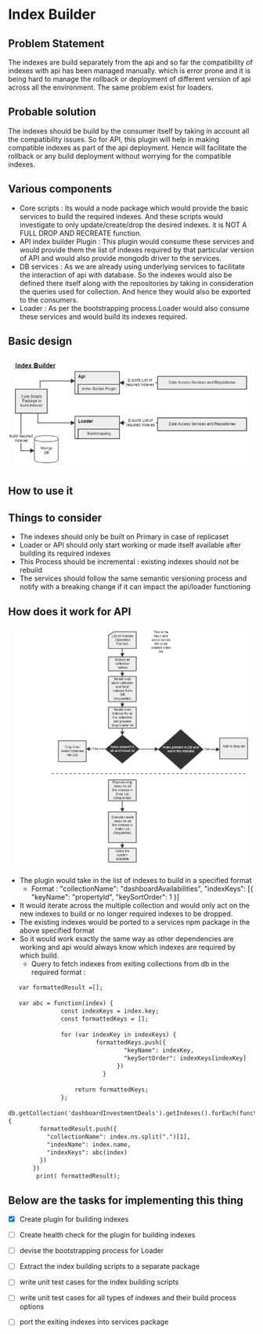 # Index Builder

## Problem Statement

   The indexes are build separately from the api and so far the compatibility of indexes with api has been managed manually.
   which is error prone and it is being hard to manage the rollback or deployment of different version of api across all the environment.
   The same problem exist for loaders.


## Probable solution

   The indexes should be build by the consumer itself by taking in account all the compatibility issues.
   So for API, this plugin will help in making compatible indexes as part of the api deployment.
   Hence will facilitate the rollback or any build deployment without worrying for the compatible indexes.

## Various components
  - Core scripts : Its would a node package which would provide the basic services to build the required indexes.
    And these scripts would investigate to only update/create/drop the desired indexes. it is NOT A FULL DROP AND RECREATE function.
  - API index builder Plugin : This plugin would consume these services and would provide them the list of indexes required by that
  particular version of API and would also provide mongodb driver to the services.
  - DB services : As we are already using underlying services to facilitate the interaction of api with database.
   So the indexes would also be defined there itself along with the repositories by taking in consideration the queries used for collection.
   And hence they would also be exported to the consumers.
  - Loader : As per the bootstrapping process.Loader would also consume these services and would build its indexes required.

## Basic design

!["Index Builder Design"](./indexBuilder.jpg)

## How to use it


## Things to consider
  - The indexes should only be built on Primary in case of replicaset
  - Loader or API should only start working or made itself available after building its required indexes
  - This Process should be incremental : existing indexes should not be rebuild
  - The services should follow the same semantic versioning process and notify with a breaking change if
  it can impact the api/loader functioning

## How does it work for API

!["I work like this"](./HowItWorks.jpg)

- The plugin would take in the list of indexes to build in a specified format
  - Format : "collectionName": "dashboardAvailabilities",
                   "indexKeys": [{
                     "keyName": "propertyId",
                     "keySortOrder": 1
                   }]
- It would iterate across the multiple collection and would only act on the new indexes to build or no longer required indexes
to be dropped.
- The existing indexes would be ported to a services npm package in the above specified format
- So it would work exactly the same way as other dependencies are working and api would always know which indexes are required
by which build.
  -  Query to fetch indexes from exiting collections from db in the required format :

```
   var formattedResult =[];

   var abc = function(index) {
               const indexKeys = index.key;
               const formattedKeys = [];

               for (var indexKey in indexKeys) {
                         formattedKeys.push({
                                 "keyName": indexKey,
                                 "keySortOrder": indexKeys[indexKey]
                               })
                           }

                   return formattedKeys;
               };
   db.getCollection('dashboardInvestmentDeals').getIndexes().forEach(function(index){
         formattedResult.push({
           "collectionName": index.ns.split(".")[1],
           "indexName": index.name,
           "indexKeys": abc(index)
         })
       })
        print( formattedResult);
```

## Below are the tasks for implementing this thing

- [x] Create plugin for building indexes
- [ ] Create health check for the plugin for building indexes
- [ ] devise the bootstrapping process for Loader
- [ ] Extract the index building scripts to a separate package
- [ ] write unit test cases for the index building scripts
- [ ] write unit test cases for all types of indexes and their build process options
- [ ] port the exiting indexes into services package

